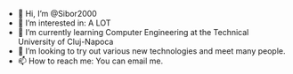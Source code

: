 - 👋 Hi, I’m @Sibor2000
- 👀 I’m interested in: A LOT
- 🌱 I’m currently learning Computer Engineering at the Technical University of Cluj-Napoca
- 💞️ I’m looking to try out various new technologies and meet many people.
- 📫 How to reach me: You can email me.
